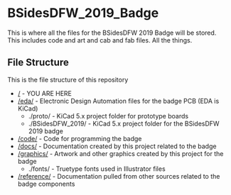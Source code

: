 # BSidesDFW_2019_Badge

This is where all the files for the BSidesDFW 2019 Badge will be stored.  
This includes code and art and cab and fab files.  All the things.

## File Structure

This is the file structure of this repository

* [/](/) - YOU ARE HERE
* [/eda/](/eda/) - Electronic Design Automation files for the badge PCB (EDA is KiCad)
  * ./proto/ - KiCad 5.x project folder for prototype boards
  * ./BSidesDFW_2019/ - KiCad 5.x project folder for the BSidesDFW 2019 badge
* [/code/](/code/) - Code for programming the badge
* [/docs/](/docs/) - Documentation created by this project related to the badge
* [/graphics/](/graphics/) - Artwork and other graphics created by this project for the badge
  * ./fonts/ - Truetype fonts used in Illustrator files
* [/reference/](/reference/) - Documentation pulled from other sources related to the badge components
